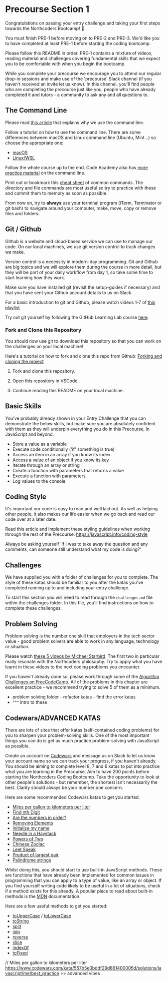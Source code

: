 # Precourse Section 1

Congratulations on passing your entry challenge and taking your first steps towards the Northcoders Bootcamp! 🎉

You must finish PRE-1 before moving on to PRE-2 and PRE-3. We'd like you to have completed at least PRE-1 before starting the coding bootcamp.

Please follow this README in order. PRE-1 contains a mixture of videos, reading material and challenges covering fundamental skills that we expect you to be comfortable with when you begin the bootcamp.

While you complete your precourse we encourage you to attend our regular drop-in sessions and make use of the 'precourse' Slack channel (if you haven't received an invite let us know). In this channel, you'll find people who are completing the precourse just like you, people who have already completed it and tutors - a community to ask any and all questions to.

## The Command Line

Please read [this article](http://learntocodewith.me/getting-started/topics/command-line/) that explains why we use the command line.

Follow a tutorial on how to use the command line. There are some differences between macOS and Linux command line (Ubuntu, Mint...) so choose the appropriate one:

- [macOS](https://openclassrooms.com/en/courses/4614926-learn-the-command-line-in-terminal?status=published)
- [Linux/WSL](https://tutorials.ubuntu.com/tutorial/command-line-for-beginners)

Follow the whole course up to the end. Code Academy also has [more practice material](https://codeacademy.com/learn/learn-the-command-line) on the command line.

Print out or bookmark this [cheat sheet](https://www.git-tower.com/blog/command-line-cheat-sheet/) of common commands. The directory and file commands are most useful so try to practice with these and commit them to memory as soon as possible.

From now on, try to **always** use your terminal program (iTerm, Terminator or git bash) to navigate around your computer, make, move, copy or remove files and folders.

## Git / Github

Github is a website and cloud-based service we can use to manage our code. On our local machines, we use git version control to track changes we make.

Version control is a necessity in modern-day programming. Git and Github are big topics and we will explore them during the course in more detail, but they will be part of your daily workflow from day 1, so take some time to start learning how they work.

Make sure you have installed git (revisit the setup-guides if necessary) and that you have sent your Github account details to us on Slack.

For a basic introduction to git and Github, please watch videos 1-7 of [this playlist](https://www.youtube.com/playlist?list=PLRqwX-V7Uu6ZF9C0YMKuns9sLDzK6zoiV).

Try out git yourself by following the GitHub Learning Lab course [here](https://lab.github.com/githubtraining/introduction-to-github).

### Fork and Clone this Repository

You should now use git to download this repository so that you can work on the challenges on your local machine!

Here's a tutorial on how to fork and clone this repo from Github: [Forking and cloning the project](https://youtu.be/QxvgzQFmOJE)

1. Fork and clone this repository.

2. Open this repository in VSCode.

3. Continue reading this README on your local machine.

## Basic Skills

You've probably already shown in your Entry Challenge that you can demonstrate the below skills, but make sure you are absolutely confident with them as they will underpin everything you do in this Precourse, in JavaScript and beyond.

- Store a value as a variable
- Execute code conditionally ('if' something is true)
- Access an item in an array if you know its index
- Access a value of an object if you know its key
- Iterate through an array or string
- Create a function with parameters that returns a value
- Execute a function with parameters
- Log values to the console

## Coding Style

It's important our code is easy to read and well laid out. As well as helping other people, it also makes our life easier when we go back and read our code over at a later date.

Read this article and implement these styling guidelines when working through the rest of the Precourse:
https://javascript.info/coding-style

Always be asking yourself 'if I was to take away the question and any comments, can someone still understand what my code is doing?'

## Challenges

We have supplied you with a folder of challenges for you to complete. The style of these katas should be familiar to you after the katas you've completed running up to and including your entry challenge.

To start this section you will need to read through the `challenges.md` file within the challenges folder. In this file, you'll find instructions on how to complete these challenges.

## Problem Solving

Problem solving is the number one skill that employers in the tech sector value - good problem solvers are able to work in any language, technology or situation.

Please watch [these 5 videos by Michael Starbird](https://www.youtube.com/playlist?list=PLEo7ej2RhHszJy_77UXC8GJpb8LtW-dJT). The first two in particular really resonate with the Northcoders philosophy. Try to apply what you have learnt in these videos to the next coding problems you encounter.

If you haven't already done so, please work through some of the [Algorithm Challenges on FreeCodeCamp](https://learn.freecodecamp.org/javascript-algorithms-and-data-structures/basic-algorithm-scripting). All of the problems in this chapter are excellent practice - we recommend trying to solve 5 of them as a minimum.

- problem solving folder - refactor katas - find the error katas
- ^^^ intro to these

## Codewars/ADVANCED KATAS

There are lots of sites that offer katas (self-contained coding problems) for you to sharpen your problem-solving skills. One of the most important things you can do is get as much practice problem-solving with JavaScript as possible.

Create an account on [Codewars](http://www.codewars.com/r/LwRQbA) and message us on Slack to let us know your account name so we can track your progress, if you haven't already. You should be aiming to complete level 8, 7 and 6 katas to put into practice what you are learning in the Precourse. Aim to have 200 points before starting the Northcoders Coding Bootcamp. Take the opportunity to look at other people's solutions - but remember, the shortest isn't necessarily the best. Clarity should always be your number one concern.

Here are some recommended Codewars katas to get you started.

- [Miles per gallon to kilometers per liter](http://www.codewars.com/kata/miles-per-gallon-to-kilometers-per-liter)
- [Find nth Digit](http://www.codewars.com/kata/find-the-nth-digit-of-a-number)
- [Are the numbers in order?](http://www.codewars.com/kata/are-the-numbers-in-order)
- [Removing Elements](http://www.codewars.com/kata/removing-elements)
- [Initialize my name](http://www.codewars.com/kata/initialize-my-name)
- [Needle in a Haystack](http://www.codewars.com/kata/a-needle-in-the-haystack)
- [Powers of Two](http://www.codewars.com/kata/powers-of-2)
- [Chinese Zodiac](http://www.codewars.com/kata/chinese-zodiac)
- [Leet Speak](http://www.codewars.com/kata/toleetspeak)
- [Product of largest pair](http://www.codewars.com/kata/product-of-largest-pair)
- [Palindrome strings](http://www.codewars.com/kata/palindrome-strings)

Whilst doing this, you should start to use built-in JavaScript methods. These are functions that have already been implemented for common issues in programming that you can apply to a type of value, like an array or object. If you find yourself writing code likely to be useful in a lot of situations, check if a method exists for this already. A popular place to read about built-in methods is the [MDN](https://developer.mozilla.org/en-US/) documentation.

Here are a few useful methods to get you started:

- [toUpperCase](https://developer.mozilla.org/en-US/docs/Web/JavaScript/Reference/Global_Objects/String/toUpperCase) / [toLowerCase](https://developer.mozilla.org/en-US/docs/Web/JavaScript/Reference/Global_Objects/String/toLowerCase)
- [toString](https://developer.mozilla.org/en/docs/Web/JavaScript/Reference/Global_Objects/Object/toString)
- [split](https://developer.mozilla.org/en/docs/Web/JavaScript/Reference/Global_Objects/String/split)
- [join](https://developer.mozilla.org/en/docs/Web/JavaScript/Reference/Global_Objects/Array/join)
- [reverse](https://developer.mozilla.org/en/docs/Web/JavaScript/Reference/Global_Objects/Array/reverse)
- [slice](https://developer.mozilla.org/en-US/docs/Web/JavaScript/Reference/Global_Objects/Array/slice)
- [indexOf](https://developer.mozilla.org/en/docs/Web/JavaScript/Reference/Global_Objects/Array/indexOf)
- [toFixed](https://developer.mozilla.org/en-US/docs/Web/JavaScript/Reference/Global_Objects/Number/toFixed)

// Miles per gallon to kilometers per liter https://www.codewars.com/kata/557b5e0bddf29d861400005d/solutions/javascript/me/best_practice >> advanced vibes
